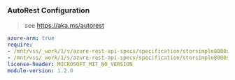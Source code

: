 ### AutoRest Configuration

> see https://aka.ms/autorest

``` yaml
azure-arm: true
require:
- /mnt/vss/_work/1/s/azure-rest-api-specs/specification/storsimple8000series/resource-manager/readme.md
- /mnt/vss/_work/1/s/azure-rest-api-specs/specification/storsimple8000series/resource-manager/readme.go.md
license-header: MICROSOFT_MIT_NO_VERSION
module-version: 1.2.0

```